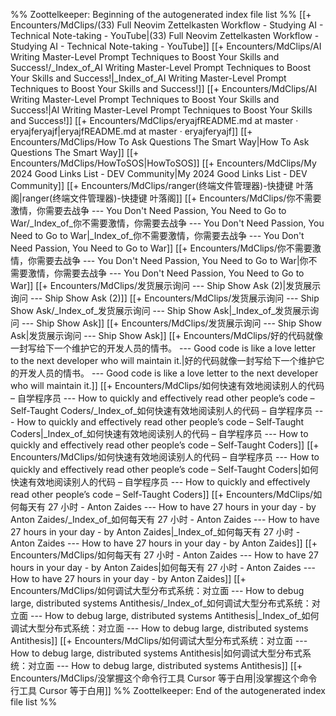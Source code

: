 %% Zoottelkeeper: Beginning of the autogenerated index file list  %%
 [[+ Encounters/MdClips/(33) Full Neovim Zettelkasten Workflow - Studying AI - Technical Note-taking - YouTube|(33) Full Neovim Zettelkasten Workflow - Studying AI - Technical Note-taking - YouTube]]
 [[+ Encounters/MdClips/AI Writing Master-Level Prompt Techniques to Boost Your Skills and Success!/_Index_of_AI Writing Master-Level Prompt Techniques to Boost Your Skills and Success!|_Index_of_AI Writing Master-Level Prompt Techniques to Boost Your Skills and Success!]]
 [[+ Encounters/MdClips/AI Writing Master-Level Prompt Techniques to Boost Your Skills and Success!|AI Writing Master-Level Prompt Techniques to Boost Your Skills and Success!]]
 [[+ Encounters/MdClips/eryajfREADME.md at master · eryajferyajf|eryajfREADME.md at master · eryajferyajf]]
 [[+ Encounters/MdClips/How To Ask Questions The Smart Way|How To Ask Questions The Smart Way]]
 [[+ Encounters/MdClips/HowToSOS|HowToSOS]]
 [[+ Encounters/MdClips/My 2024 Good Links List - DEV Community|My 2024 Good Links List - DEV Community]]
 [[+ Encounters/MdClips/ranger(终端文件管理器)-快捷键  叶落阁|ranger(终端文件管理器)-快捷键  叶落阁]]
 [[+ Encounters/MdClips/你不需要激情，你需要去战争 --- You Don't Need Passion, You Need to Go to War/_Index_of_你不需要激情，你需要去战争 --- You Don't Need Passion, You Need to Go to War|_Index_of_你不需要激情，你需要去战争 --- You Don't Need Passion, You Need to Go to War]]
 [[+ Encounters/MdClips/你不需要激情，你需要去战争 --- You Don't Need Passion, You Need to Go to War|你不需要激情，你需要去战争 --- You Don't Need Passion, You Need to Go to War]]
 [[+ Encounters/MdClips/发货展示询问 --- Ship  Show  Ask (2)|发货展示询问 --- Ship  Show  Ask (2)]]
 [[+ Encounters/MdClips/发货展示询问 --- Ship  Show  Ask/_Index_of_发货展示询问 --- Ship  Show  Ask|_Index_of_发货展示询问 --- Ship  Show  Ask]]
 [[+ Encounters/MdClips/发货展示询问 --- Ship  Show  Ask|发货展示询问 --- Ship  Show  Ask]]
 [[+ Encounters/MdClips/好的代码就像一封写给下一个维护它的开发人员的情书。 --- Good code is like a love letter to the next developer who will maintain it.|好的代码就像一封写给下一个维护它的开发人员的情书。 --- Good code is like a love letter to the next developer who will maintain it.]]
 [[+ Encounters/MdClips/如何快速有效地阅读别人的代码 – 自学程序员 --- How to quickly and effectively read other people’s code – Self-Taught Coders/_Index_of_如何快速有效地阅读别人的代码 – 自学程序员 --- How to quickly and effectively read other people’s code – Self-Taught Coders|_Index_of_如何快速有效地阅读别人的代码 – 自学程序员 --- How to quickly and effectively read other people’s code – Self-Taught Coders]]
 [[+ Encounters/MdClips/如何快速有效地阅读别人的代码 – 自学程序员 --- How to quickly and effectively read other people’s code – Self-Taught Coders|如何快速有效地阅读别人的代码 – 自学程序员 --- How to quickly and effectively read other people’s code – Self-Taught Coders]]
 [[+ Encounters/MdClips/如何每天有 27 小时 - Anton Zaides --- How to have 27 hours in your day - by Anton Zaides/_Index_of_如何每天有 27 小时 - Anton Zaides --- How to have 27 hours in your day - by Anton Zaides|_Index_of_如何每天有 27 小时 - Anton Zaides --- How to have 27 hours in your day - by Anton Zaides]]
 [[+ Encounters/MdClips/如何每天有 27 小时 - Anton Zaides --- How to have 27 hours in your day - by Anton Zaides|如何每天有 27 小时 - Anton Zaides --- How to have 27 hours in your day - by Anton Zaides]]
 [[+ Encounters/MdClips/如何调试大型分布式系统：对立面 --- How to debug large, distributed systems Antithesis/_Index_of_如何调试大型分布式系统：对立面 --- How to debug large, distributed systems Antithesis|_Index_of_如何调试大型分布式系统：对立面 --- How to debug large, distributed systems Antithesis]]
 [[+ Encounters/MdClips/如何调试大型分布式系统：对立面 --- How to debug large, distributed systems Antithesis|如何调试大型分布式系统：对立面 --- How to debug large, distributed systems Antithesis]]
 [[+ Encounters/MdClips/没掌握这个命令行工具 Cursor 等于白用|没掌握这个命令行工具 Cursor 等于白用]]
%% Zoottelkeeper: End of the autogenerated index file list  %%
